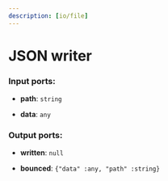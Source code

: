 ```yaml
---
description: [io/file]
---
```


# JSON writer

### Input ports:

* __path__: `string`


* __data__: `any`

### Output ports:

* __written__: `null`


* __bounced__: `{"data" :any, "path" :string}`

